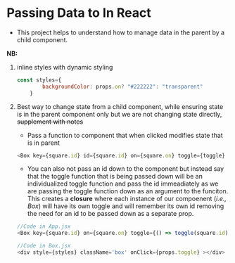 # Passing Data to In React
-  This project helps to understand how to manage data in the parent by a child component.

**NB:**
1. inline styles with dynamic styling

    ```jsx
    const styles={
            backgroundColor: props.on? "#222222": "transparent"
        }
    ```

1. Best way to change state from a child component, while ensuring state is in the parent component only but we are not changing state directly,  ~~supplement with notes~~
    - Pass a function to component that when clicked modifies state that is in parent

    ```js
    <Box key={square.id} id={square.id} on={square.on} toggle={toggle} />
    ```

    - You can also not pass an id down to the component but instead say that the toggle function that is being passed down will be an individualized toggle function and pass the id immeadiately as we are passing the toggle function down as an argument to the funciton. This creates a **closure** where each instance of our compoenent (*i.e., Box*) will have its own toggle and will remember its own id removing the need for an id to be passed down as a separate prop.

    ```js
    //Code in App.jsx
    <Box key={square.id} on={square.on} toggle={() => toggle(square.id)} />

    //Code in Box.jsx
    <div style={styles} className='box' onClick={props.toggle} ></div>
    ```

 




